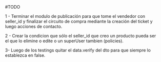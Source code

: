 #TODO

1 - Terminar el modulo de publicación para que tome el vendedor con seller_id y finalizar el circuito de compra mediante la creación del ticket y luego acciones de contacto. 

2 - Crear la condicion que sólo el seller_id que creo un producto pueda ser el que lo elimine o edite o un superUser tambien (policies). 

3-  Luego de los testings quitar el data.verify del dto para que siempre lo establezca en false.    
